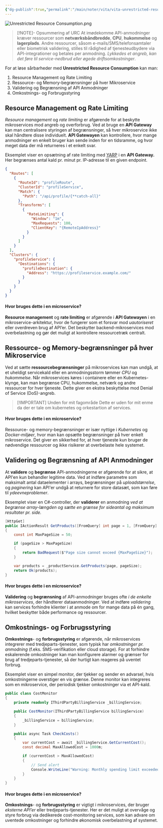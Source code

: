 ```yaml
---
{"dg-publish":true,"permalink":"/main/noter/vita/vita-unrestricted-resource-consumption/","created":"2024-11-07T09:05:13.214+01:00"}
---
```


![Unrestricted Resource Consumption.png](/img/user/Unrestricted%20Resource%20Consumption.png)
> [!NOTE]- Opsummering af URC
> At imødekomme API-anmodninger kræver ressourcer som **netværksbåndbredde**, **CPU**, **hukommelse** og **lagerplads**. Andre ressourcer, såsom e-mails/SMS/telefonsamtaler eller biometrisk validering, stilles til rådighed af tjenesteudbydere via API-integrationer og betales per anmodning. *Lykkedes et angreb, kan det føre til service-nedbrud eller øgede driftsomkostninger*.

For at løse sårbarheder med **Unrestricted Resource Consumption** kan man:
1. Resource Management og Rate Limiting
2. Ressource- og Memory-begrænsninger på hver Mikroservice
3. Validering og Begrænsning af API Anmodninger
4. Omkostnings- og Forbrugsstyring

## Resource Management og Rate Limiting
*Resource management* og *rate limiting* er afgørende for at beskytte mikroservices mod angreb og overforbrug. Ved at bruge en **API Gateway** kan man centralisere styringen af begrænsninger, så hver mikroservice ikke skal håndtere disse individuelt. **API Gatewayen** kan kontrollere, hvor mange anmodninger en enkelt bruger kan sende inden for en tidsramme, og hvor meget data der må returneres i et enkelt svar.

Eksemplet viser en opsætning af rate limiting med [YARP](https://microsoft.github.io/reverse-proxy/) i en **API Gateway.** Her begrænses antal kald pr. minut pr. IP-adresse til en given endpoint.
```json
{
  "Routes": [
    {
      "RouteId": "profileRoute",
      "ClusterId": "profileService",
      "Match": {
        "Path": "/api/profile/{**catch-all}"
      },
      "Transforms": [
        {
          "RateLimiting": {
            "Window": "1m",
            "MaxRequests": 100,
            "ClientKey": "{RemoteIpAddress}"
          }
        }
      ]
    }
  ],
  "Clusters": {
    "profileService": {
      "Destinations": {
        "profileDestination": {
          "Address": "https://profileservice.example.com/"
        }
      }
    }
  }
}
```

#### Hvor bruges dette i en microservice?

**Resource management** og **rate limiting** er afgørende i **API Gatewayen** i en mikroservice-arkitektur, hvor de fungerer som et forsvar mod *uautoriseret* eller overdreven brug af API’er. Det beskytter backend-mikroservices mod overbelastning og gør det muligt at kontrollere ressourcetræk centralt.

## Ressource- og Memory-begrænsninger på hver Mikroservice
Ved at sætte **ressourcebegrænsninger** på mikroservices kan man undgå, at et uheldigt servicekald eller en anmodningsstorm tømmer *CPU* og *hukommelse*. Når mikroservices køres i containere eller en Kubernetes-klynge, kan man begrænse CPU, hukommelse, netværk og andre ressourcer for hver tjeneste. 
Dette giver en ekstra beskyttelse mod Denial of Service (DoS)-angreb.

> [!IMPORTANT] Unden for mit fagområde
Dette er uden for mit enme da der er tale om kubernetes og orkestartion af services.
#### Hvor bruges dette i en microservice?

Ressource- og memory-begrænsninger er især nyttige i *Kubernetes* og *Docker-miljøer*, hvor man kan opsætte begrænsninger på hver enkelt mikroservice. Det giver en sikkerhed for, at hver tjeneste kun bruger de nødvendige ressourcer og ikke risikerer at overbelaste hele systemet.

## Validering og Begrænsning af API Anmodninger
At **validere** og **begrænse** API-anmodningerne er afgørende for at sikre, at API'en kun behandler legitime data. Ved at indføre parametre som maksimalt antal dataelementer i arrays, begrænsninger på *uploadstørrelse*, og *paginering* kan API'er undgå at returnere for store datasæt, som kan føre til *ydeevneproblemer*.

Eksemplet viser en C#-controller, der **validerer** en anmodning *ved at begrænse array-længden og sætte en grænse for sideantal og maksimum resultater pr. side.*
```csharp
[HttpGet]
public IActionResult GetProducts([FromQuery] int page = 1, [FromQuery] int pageSize = 10)
{
    const int MaxPageSize = 50;

    if (pageSize > MaxPageSize)
    {
        return BadRequest($"Page size cannot exceed {MaxPageSize}");
    }

    var products = _productService.GetProducts(page, pageSize);
    return Ok(products);
}
```

#### Hvor bruges dette i en microservice?
**Validering** og **begrænsning** af API-anmodninger bruges ofte *i de enkelte mikroservices*, der håndterer dataanmodninger. Ved at indføre *validering* kan services forhindre klienter i at anmode om for mange data på én gang, hvilket beskytter både performance og ressourcer.

## Omkostnings- og Forbrugsstyring
**Omkostnings**- og **forbrugsstyring** er afgørende, når mikroservices integrerer med tredjeparts-tjenester, som typisk har *omkostninger pr. anmodning* (f.eks. SMS-verifikation eller cloud storage). For at forhindre eskalerende omkostninger kan man konfigurere alarmer og grænser for brug af tredjeparts-tjenester, så der hurtigt kan reageres på uventet forbrug.

Eksemplet viser en simpel monitor, der tjekker og sender en advarsel, hvis omkostningerne overstiger en vis grænse. Denne monitor kan integreres som en mikroservice, der periodisk tjekker omkostninger via et API-kald.
```csharp
public class CostMonitor
{
    private readonly IThirdPartyBillingService _billingService;

    public CostMonitor(IThirdPartyBillingService billingService)
    {
        _billingService = billingService;
    }

    public async Task CheckCosts()
    {
        var currentCost = await _billingService.GetCurrentCost();
        const decimal MaxAllowedCost = 1000m;

        if (currentCost > MaxAllowedCost)
        {
            // Send alert
            Console.WriteLine("Warning: Monthly spending limit exceeded!");
        }
    }
}
```

#### Hvor bruges dette i en microservice?
**Omkostnings**- og **forbrugsstyring** er vigtigt i mikroservices, der bruger *eksterne API’er* eller tredjeparts-tjenester. Her er det muligt at overvåge og styre forbrug via dedikerede cost-monitoring services, som kan advare om uventede omkostninger og forhindre økonomisk overbelastning af systemet.